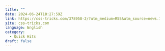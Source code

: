 ```yaml
---
title: ""
date: 2024-06-24T18:27:59Z
link: https://css-tricks.com/378958-2/?utm_medium=RSS&utm_source=news.12bit.vn
site: css-tricks.com
language: English
category:
  - Quick Hits
draft: false
---
```


